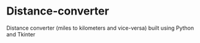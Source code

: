 # Distance-converter
Distance converter (miles to kilometers and vice-versa) built using Python and Tkinter
